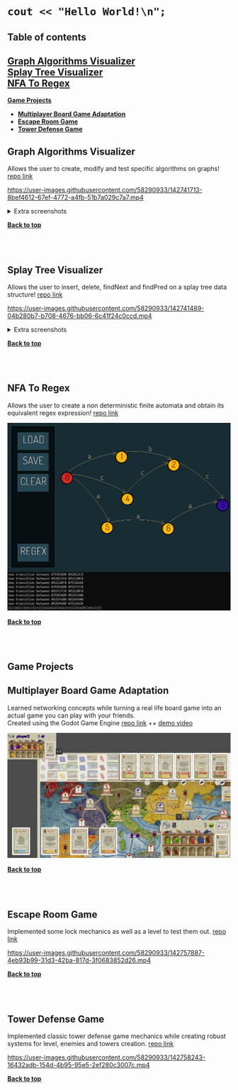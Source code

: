 
# `cout << "Hello World!\n";` 

## Table of contents ##
**[Graph Algorithms Visualizer](#graph-algorithms-visualizer)**</br>
**[Splay Tree Visualizer](#splay-tree-visualizer)**</br>
**[NFA To Regex](#nfa-to-regex)**</br>
---
**[Game Projects](#game-projects)**</br>
+ **[Multiplayer Board Game Adaptation](#multiplayer-board-game-adaptation)**
+ **[Escape Room Game](#escape-room-game)**
+ **[Tower Defense Game](#tower-defense-game)**

## Graph Algorithms Visualizer
Allows the user to create, modify and test specific algorithms on graphs!
[repo link](https://github.com/meabefir/graph-viz)

https://user-images.githubusercontent.com/58290933/142741713-8bef4612-67ef-4772-a4fb-51b7a029c7a7.mp4

<details>
<summary>Extra screenshots</summary>
<br>
  <img src="https://github.com/meabefir/meabefir/blob/master/images/graph_app_1.png">
  <img src="https://github.com/meabefir/meabefir/blob/master/images/graph_app_2.png">
</details>

**[Back to top](#table-of-contents)**
</br>
</br>
</br>
</br>




## Splay Tree Visualizer
Allows the user to insert, delete, findNext and findPred on a splay tree data structure!
[repo link](https://github.com/meabefir/splay-tree)

https://user-images.githubusercontent.com/58290933/142741489-04b280b7-b708-4676-bb06-6c41f24c0ccd.mp4

<details>
<summary>Extra screenshots</summary>
<br>
  <img src="https://github.com/meabefir/meabefir/blob/master/images/splay_tree_1.png">
  <img src="https://github.com/meabefir/meabefir/blob/master/images/splay_tree_2.png">
</details>

**[Back to top](#table-of-contents)**
</br>
</br>
</br>
</br>




## NFA To Regex
Allows the user to create a non deterministic finite automata and obtain its equivalent regex expression!
[repo link](https://github.com/meabefir/regex)

<img src="https://github.com/meabefir/meabefir/blob/master/images/nfa_1.png">

**[Back to top](#table-of-contents)**
</br>
</br>
</br>
</br>



## Game Projects


## Multiplayer Board Game Adaptation

Learned networking concepts while turning a real life board game into an actual game you can play with your friends.
</br>
Created using the Godot Game Engine
[repo link](https://github.com/meabefir/concordia-client) ++ [demo video](https://www.youtube.com/watch?v=v6RstqHH5os)

<img src="https://github.com/meabefir/meabefir/blob/master/images/concordia_1.png">

**[Back to top](#table-of-contents)**
</br>
</br>
</br>
</br>


## Escape Room Game
Implemented some lock mechanics as well as a level to test them out.
[repo link](https://github.com/meabefir/escape)

https://user-images.githubusercontent.com/58290933/142757887-4eb93b99-31d3-42ba-817d-3f0683852d26.mp4

**[Back to top](#table-of-contents)**
</br>
</br>
</br>
</br>

## Tower Defense Game
Implemented classic tower defense game mechanics while creating robust systems for level, enemies and towers creation.
[repo link](https://github.com/meabefir/towerz)

https://user-images.githubusercontent.com/58290933/142758243-16432adb-154d-4b95-95e5-2ef280c3007c.mp4

**[Back to top](#table-of-contents)**
</br>
</br>
</br>
</br>

